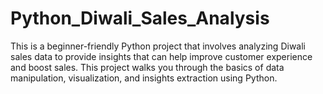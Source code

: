 # Python_Diwali_Sales_Analysis
This is a beginner-friendly Python project that involves analyzing Diwali sales data to provide insights that can help improve customer experience and boost sales. This project walks you through the basics of data manipulation, visualization, and insights extraction using Python.
